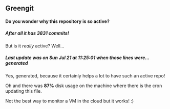 ## Greengit

#### Do you wonder why this repository is so active?

##### After all it has 3831 commits!

But is it *really* active? Well...

##### Last update was on Sun Jul 21 at 11:25:01 when those lines were... generated

Yes, generated, because it certainly helps a lot to have such an active repo!

Oh and there was **87%** disk usage on the machine
where there is the cron updating this file.

Not the best way to monitor a VM in the cloud but it works! :)
